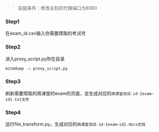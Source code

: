 > 前提条件：修改主机的代理端口为8080
### Step1
在exam_id.csv输入你需要爬取的考试号

### Step2
进入proxy_script.py所在目录
```bash
mitmdump -s proxy_script.py
```
### Step3
刷新需要爬取的雨课堂的exam的页面，会生成对应的`雨课堂测试-id-{exam—id}.txt文件`

### Step4
运行file_transform.py，生成对应的`雨课堂测试-id-{exam—id}.docx文档`
